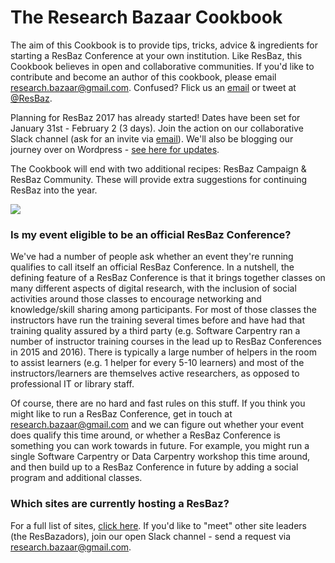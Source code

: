 # The Research Bazaar Cookbook

The aim of this Cookbook is to provide tips, tricks, advice & ingredients for starting a ResBaz Conference at your own institution. Like ResBaz, this Cookbook believes in open and collaborative communities. If you'd like to contribute and become an author of this cookbook, please email [research.bazaar@gmail.com](research.bazaar@gmail.com). Confused? Flick us an [email](research.bazaar@gmail.com) or tweet at [@ResBaz](www.twitter.com/resbaz).

Planning for ResBaz 2017 has already started! Dates have been set for January 31st - February 2 (3 days). Join the action on our collaborative Slack channel (ask for an invite via [email](research.bazaar@gmail.com)). We'll also be blogging our journey over on Wordpress - [see here for updates](resbaz.blog.wordpress.com). 

The Cookbook will end with two additional recipes: ResBaz Campaign & ResBaz Community. These will provide extra suggestions for continuing ResBaz into the year. 

![](http://65.media.tumblr.com/1423cd1418b77aa438f7683bee97e139/tumblr_inline_o27opvUYDv1ssbz72_500.jpg)


### Is my event eligible to be an official ResBaz Conference?


We've had a number of people ask whether an event they're running qualifies to call itself an official ResBaz Conference. In a nutshell, the defining feature of a ResBaz Conference is that it brings together classes on many different aspects of digital research, with the inclusion of social activities around those classes to encourage networking and knowledge/skill sharing among participants. For most of those classes the instructors have run the training several times before and have had that training quality assured by a third party (e.g. Software Carpentry ran a number of instructor training courses in the lead up to ResBaz Conferences in 2015 and 2016). There is typically a large number of helpers in the room to assist learners (e.g. 1 helper for every 5-10 learners) and most of the instructors/learners are themselves active researchers, as opposed to professional IT or library staff.

Of course, there are no hard and fast rules on this stuff. If you think you might like to run a ResBaz Conference, get in touch at [research.bazaar@gmail.com](research.bazaar@gmail.com) and we can figure out whether your event does qualify this time around, or whether a ResBaz Conference is something you can work towards in future. For example, you might run a single Software Carpentry or Data Carpentry workshop this time around, and then build up to a ResBaz Conference in future by adding a social program and additional classes.


### Which sites are currently hosting a ResBaz?

For a full list of sites, [click here](https://github.com/resbaz/cookbook/wiki/ResBaz-host-sites). If you'd like to "meet" other site leaders (the ResBazadors), join our open Slack channel - send a request via [research.bazaar@gmail.com](research.bazaar@gmail.com).


